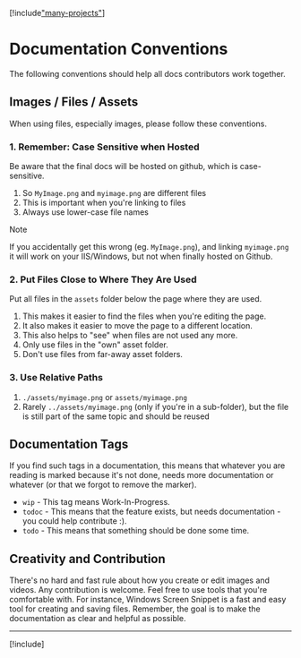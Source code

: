 ﻿---
uid: Abyss.Contribute.Docs.Conventions
---

[!include["many-projects"](./_docs-for-many-projects.md)]

# Documentation Conventions

The following conventions should help all docs contributors work together.

## Images / Files / Assets

When using files, especially images, please follow these conventions.

### 1. Remember: Case Sensitive when Hosted

Be aware that the final docs will be hosted on github, which is case-sensitive.

1. So `MyImage.png` and `myimage.png` are different files
1. This is important when you're linking to files
1. Always use lower-case file names

> [!NOTE]
> If you accidentally get this wrong (eg. `MyImage.png`), and linking `myimage.png`
> it will work on your IIS/Windows, but not when finally hosted on Github.

### 2. Put Files Close to Where They Are Used

Put all files in the `assets` folder below the page where they are used.  

1. This makes it easier to find the files when you're editing the page.
1. It also makes it easier to move the page to a different location.
1. This also helps to "see" when files are not used any more.
1. Only use files in the "own" asset folder.
1. Don't use files from far-away asset folders.

### 3. Use Relative Paths

1. `./assets/myimage.png` or `assets/myimage.png`
1. Rarely `../assets/myimage.png` (only if you're in a sub-folder),
   but the file is still part of the same topic and should be reused

## Documentation Tags

If you find such tags in a documentation, this means that whatever you are reading is marked because it's not done, needs more documentation or whatever (or that we forgot to remove the marker).

* `wip` - This tag means Work-In-Progress.
* `todoc` - This means that the feature exists, but needs documentation - you could help contribute :).
* `todo` - This means that something should be done some time.

## Creativity and Contribution

There's no hard and fast rule about how you create or edit images and videos. Any contribution is welcome.
Feel free to use tools that you're comfortable with.
For instance, Windows Screen Snippet is a fast and easy tool for creating and saving files.
Remember, the goal is to make the documentation as clear and helpful as possible.

---

[!include[](~/shared/authors/iJungleboy/_main-author.md)]
